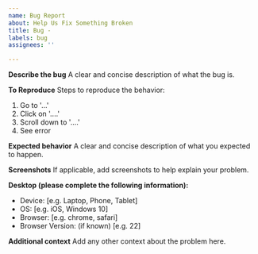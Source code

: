 ```yaml
---
name: Bug Report
about: Help Us Fix Something Broken
title: Bug -
labels: bug
assignees: ''

---
```


**Describe the bug**
A clear and concise description of what the bug is.

**To Reproduce**
Steps to reproduce the behavior:
1. Go to '...'
2. Click on '....'
3. Scroll down to '....'
4. See error

**Expected behavior**
A clear and concise description of what you expected to happen.

**Screenshots**
If applicable, add screenshots to help explain your problem.

**Desktop (please complete the following information):**
 - Device: [e.g. Laptop, Phone, Tablet]
 - OS: [e.g. iOS, Windows 10]
 - Browser: [e.g. chrome, safari]
 - Browser Version: (if known) [e.g. 22]

**Additional context**
Add any other context about the problem here.
